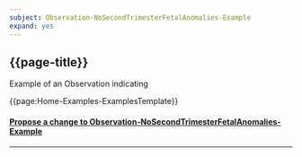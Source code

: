 ```yaml
---
subject: Observation-NoSecondTrimesterFetalAnomalies-Example
expand: yes
---
```



## {{page-title}}


Example of an Observation indicating


{{page:Home-Examples-ExamplesTemplate}}



<div id="Feedback" class="tabcontent">
<h4><a href='https://simplifier.net/NHS-Digital-FHIR-Genomics-Implementation-Guide/Observation-NoSecondTrimesterFetalAnomalies-Example/~issues?level=File' target="_blank">Propose a change to Observation-NoSecondTrimesterFetalAnomalies-Example</a></h4>
</div>

---